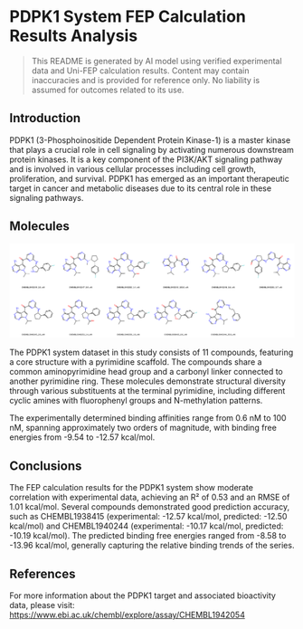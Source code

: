 # PDPK1 System FEP Calculation Results Analysis

> This README is generated by AI model using verified experimental data and Uni-FEP calculation results. Content may contain inaccuracies and is provided for reference only. No liability is assumed for outcomes related to its use.

## Introduction

PDPK1 (3-Phosphoinositide Dependent Protein Kinase-1) is a master kinase that plays a crucial role in cell signaling by activating numerous downstream protein kinases. It is a key component of the PI3K/AKT signaling pathway and is involved in various cellular processes including cell growth, proliferation, and survival. PDPK1 has emerged as an important therapeutic target in cancer and metabolic diseases due to its central role in these signaling pathways.

## Molecules

![Molecular structures of representative compounds](mol_grid.png)

The PDPK1 system dataset in this study consists of 11 compounds, featuring a core structure with a pyrimidine scaffold. The compounds share a common aminopyrimidine head group and a carbonyl linker connected to another pyrimidine ring. These molecules demonstrate structural diversity through various substituents at the terminal pyrimidine, including different cyclic amines with fluorophenyl groups and N-methylation patterns.

The experimentally determined binding affinities range from 0.6 nM to 100 nM, spanning approximately two orders of magnitude, with binding free energies from -9.54 to -12.57 kcal/mol.

## Conclusions

The FEP calculation results for the PDPK1 system show moderate correlation with experimental data, achieving an R² of 0.53 and an RMSE of 1.01 kcal/mol. Several compounds demonstrated good prediction accuracy, such as CHEMBL1938415 (experimental: -12.57 kcal/mol, predicted: -12.50 kcal/mol) and CHEMBL1940244 (experimental: -10.17 kcal/mol, predicted: -10.19 kcal/mol). The predicted binding free energies ranged from -8.58 to -13.96 kcal/mol, generally capturing the relative binding trends of the series.

## References

For more information about the PDPK1 target and associated bioactivity data, please visit:
https://www.ebi.ac.uk/chembl/explore/assay/CHEMBL1942054 